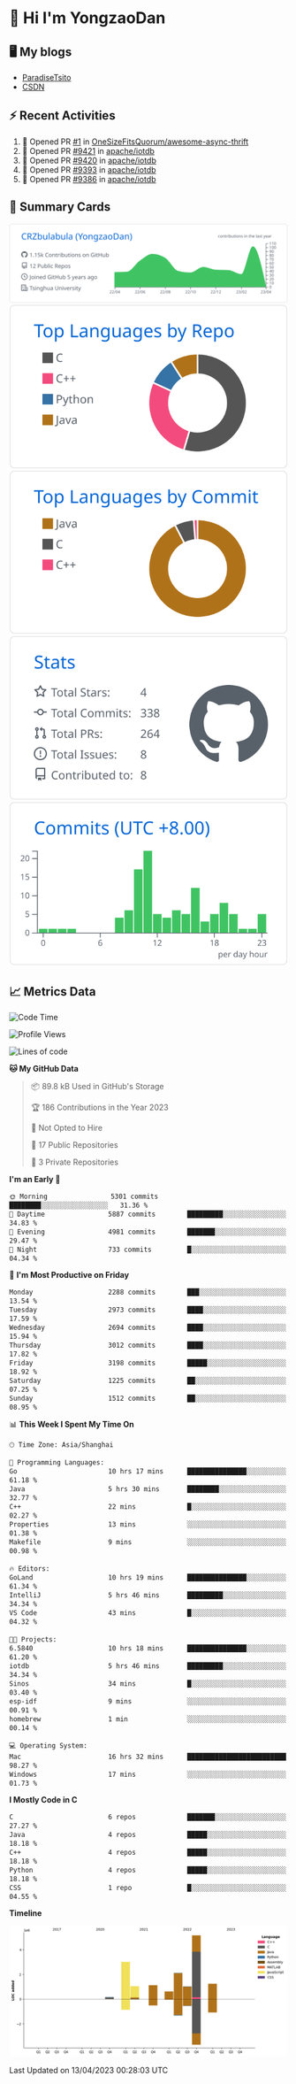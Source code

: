 # 👋 Hi I'm YongzaoDan

## 🖥 My blogs
  + [ParadiseTsito](https://www.paradisetsito.love/)
  + [CSDN](https://blog.csdn.net/CRZbulabula?type=blog)

## ⚡ Recent Activities
<!--START_SECTION:activity-->
1. 💪 Opened PR [#1](https://github.com/OneSizeFitsQuorum/awesome-async-thrift/pull/1) in [OneSizeFitsQuorum/awesome-async-thrift](https://github.com/OneSizeFitsQuorum/awesome-async-thrift)
2. 💪 Opened PR [#9421](https://github.com/apache/iotdb/pull/9421) in [apache/iotdb](https://github.com/apache/iotdb)
3. 💪 Opened PR [#9420](https://github.com/apache/iotdb/pull/9420) in [apache/iotdb](https://github.com/apache/iotdb)
4. 💪 Opened PR [#9393](https://github.com/apache/iotdb/pull/9393) in [apache/iotdb](https://github.com/apache/iotdb)
5. 💪 Opened PR [#9386](https://github.com/apache/iotdb/pull/9386) in [apache/iotdb](https://github.com/apache/iotdb)
<!--END_SECTION:activity-->

## 🎑 Summary Cards

[![](https://raw.githubusercontent.com/CRZbulabula/CRZbulabula/main/profile-summary-card-output/github/0-profile-details.svg)](https://github.com/vn7n24fzkq/github-profile-summary-cards)
[![](https://raw.githubusercontent.com/CRZbulabula/CRZbulabula/main/profile-summary-card-output/github/1-repos-per-language.svg)](https://github.com/vn7n24fzkq/github-profile-summary-cards) [![](https://raw.githubusercontent.com/CRZbulabula/CRZbulabula/main/profile-summary-card-output/github/2-most-commit-language.svg)](https://github.com/vn7n24fzkq/github-profile-summary-cards)
[![](https://raw.githubusercontent.com/CRZbulabula/CRZbulabula/main/profile-summary-card-output/github/3-stats.svg)](https://github.com/vn7n24fzkq/github-profile-summary-cards) [![](https://raw.githubusercontent.com/CRZbulabula/CRZbulabula/main/profile-summary-card-output/github/4-productive-time.svg)](https://github.com/vn7n24fzkq/github-profile-summary-cards)

## 📈 Metrics Data

<!--START_SECTION:waka-->
![Code Time](http://img.shields.io/badge/Code%20Time-50%20hrs%2023%20mins-blue)

![Profile Views](http://img.shields.io/badge/Profile%20Views-2-blue)

![Lines of code](https://img.shields.io/badge/From%20Hello%20World%20I%27ve%20Written-15.5%20million%20lines%20of%20code-blue)

**🐱 My GitHub Data** 

> 📦 89.8 kB Used in GitHub's Storage 
 > 
> 🏆 186 Contributions in the Year 2023
 > 
> 🚫 Not Opted to Hire
 > 
> 📜 17 Public Repositories 
 > 
> 🔑 3 Private Repositories 
 > 
**I'm an Early 🐤** 

```text
🌞 Morning                5301 commits        ████████░░░░░░░░░░░░░░░░░   31.36 % 
🌆 Daytime                5887 commits        █████████░░░░░░░░░░░░░░░░   34.83 % 
🌃 Evening                4981 commits        ███████░░░░░░░░░░░░░░░░░░   29.47 % 
🌙 Night                  733 commits         █░░░░░░░░░░░░░░░░░░░░░░░░   04.34 % 
```
📅 **I'm Most Productive on Friday** 

```text
Monday                   2288 commits        ███░░░░░░░░░░░░░░░░░░░░░░   13.54 % 
Tuesday                  2973 commits        ████░░░░░░░░░░░░░░░░░░░░░   17.59 % 
Wednesday                2694 commits        ████░░░░░░░░░░░░░░░░░░░░░   15.94 % 
Thursday                 3012 commits        ████░░░░░░░░░░░░░░░░░░░░░   17.82 % 
Friday                   3198 commits        █████░░░░░░░░░░░░░░░░░░░░   18.92 % 
Saturday                 1225 commits        ██░░░░░░░░░░░░░░░░░░░░░░░   07.25 % 
Sunday                   1512 commits        ██░░░░░░░░░░░░░░░░░░░░░░░   08.95 % 
```


📊 **This Week I Spent My Time On** 

```text
🕑︎ Time Zone: Asia/Shanghai

💬 Programming Languages: 
Go                       10 hrs 17 mins      ███████████████░░░░░░░░░░   61.18 % 
Java                     5 hrs 30 mins       ████████░░░░░░░░░░░░░░░░░   32.77 % 
C++                      22 mins             █░░░░░░░░░░░░░░░░░░░░░░░░   02.27 % 
Properties               13 mins             ░░░░░░░░░░░░░░░░░░░░░░░░░   01.38 % 
Makefile                 9 mins              ░░░░░░░░░░░░░░░░░░░░░░░░░   00.98 % 

🔥 Editors: 
GoLand                   10 hrs 19 mins      ███████████████░░░░░░░░░░   61.34 % 
IntelliJ                 5 hrs 46 mins       █████████░░░░░░░░░░░░░░░░   34.34 % 
VS Code                  43 mins             █░░░░░░░░░░░░░░░░░░░░░░░░   04.32 % 

🐱‍💻 Projects: 
6.5840                   10 hrs 18 mins      ███████████████░░░░░░░░░░   61.20 % 
iotdb                    5 hrs 46 mins       █████████░░░░░░░░░░░░░░░░   34.34 % 
Sinos                    34 mins             █░░░░░░░░░░░░░░░░░░░░░░░░   03.40 % 
esp-idf                  9 mins              ░░░░░░░░░░░░░░░░░░░░░░░░░   00.91 % 
homebrew                 1 min               ░░░░░░░░░░░░░░░░░░░░░░░░░   00.14 % 

💻 Operating System: 
Mac                      16 hrs 32 mins      █████████████████████████   98.27 % 
Windows                  17 mins             ░░░░░░░░░░░░░░░░░░░░░░░░░   01.73 % 
```

**I Mostly Code in C** 

```text
C                        6 repos             ███████░░░░░░░░░░░░░░░░░░   27.27 % 
Java                     4 repos             █████░░░░░░░░░░░░░░░░░░░░   18.18 % 
C++                      4 repos             █████░░░░░░░░░░░░░░░░░░░░   18.18 % 
Python                   4 repos             █████░░░░░░░░░░░░░░░░░░░░   18.18 % 
CSS                      1 repo              █░░░░░░░░░░░░░░░░░░░░░░░░   04.55 % 
```



**Timeline**

![Lines of Code chart](https://raw.githubusercontent.com/CRZbulabula/CRZbulabula/main/assets/bar_graph.png)


 Last Updated on 13/04/2023 00:28:03 UTC
<!--END_SECTION:waka-->

